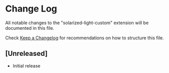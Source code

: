 # Change Log
All notable changes to the "solarized-light-custom" extension will be documented in this file.

Check [Keep a Changelog](http://keepachangelog.com/) for recommendations on how to structure this file.

## [Unreleased]
- Initial release
